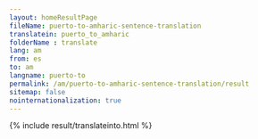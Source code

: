 ```yaml
---
layout: homeResultPage
fileName: puerto-to-amharic-sentence-translation
translatein: puerto_to_amharic
folderName : translate
lang: am
from: es
to: am
langname: puerto-to
permalink: /am/puerto-to-amharic-sentence-translation/result
sitemap: false
nointernationalization: true
---
```

{% include result/translateinto.html %}

<script src="/js/result/translation.js" data-foldername="{{page.folderName}}" data-lang="{{page.lang}}"></script>
